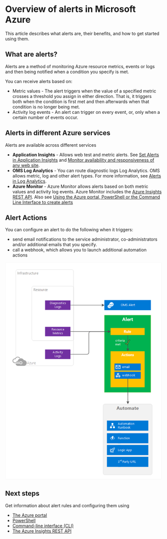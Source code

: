 <properties
	pageTitle="Overview of alerts in Microsoft Azure | Microsoft Azure"
	description="Alerts all you to monitor Azure resource metrics, events or logs and be notified when a condition you specify is met."
	authors="rboucher"
	manager=""
	editor=""
	services="monitoring-and-diagnostics"
	documentationCenter="monitoring-and-diagnostics"/>

<tags
	ms.service="monitoring-and-diagnostics"
	ms.workload="na"
	ms.tgt_pltfrm="na"
	ms.devlang="na"
	ms.topic="article"
	ms.date="09/24/2016"
	ms.author="robb"/>

# Overview of alerts in Microsoft Azure 


This article describes what alerts are, their benefits, and how to get started using them.  

## What are alerts?
Alerts are a method of monitoring Azure resource metrics, events or logs and then being notified when a condition you specify is met. 

You can receive alerts based on: 
    
- Metric values - The alert triggers when the value of a specified metric crosses a threshold you assign in either direction. That is, it triggers both when the condition is first met and then afterwards when that condition is no longer being met.
- Activity log events - An alert can trigger on every event, or, only when a certain number of events occur.

## Alerts in different Azure services
 
Alerts are available across different services

- **Application Insights** - Allows web test and metric alerts. See [Set Alerts in Application Insights](../application-insights/app-insights-alerts.md) and [Monitor availability and responsiveness of any web site](../application-insights/app-insights-monitor-web-app-availability.md). 
- **OMS Log Analytics** - You can route diagnostic logs Log Analytics. OMS allows metric, log and other alert types. For more information, see [Alerts in Log Analytics](../log-analytics/log-analytics-alerts.md).   
- **Azure Monitor** - Azure Monitor allows alerts based on both metric values and activity log events. Azure Monitor includes the [Azure Insights REST API](https://msdn.microsoft.com/library/dn931943.aspx).  Also see [Using the Azure portal, PowerShell or the Command Line Interface to create alerts](insights-alerts-portal.md)

## Alert Actions
You can configure an alert to do the following when it triggers: 

- send email notifications to the service administrator, co-administrators and/or additional emails that you specify.
- call a webhook, which allows you to launch additional automation actions

 ![Alerts explained.](./media/monitoring-overview-alerts/AlertsOverviewResource3.png)


## Next steps

Get information about alert rules and configuring them using

- [The Azure portal](insights-alerts-portal.md)
- [PowerShell](insights-alerts-powershell.md) 
- [Command-line interface (CLI)](insights-alerts-command-line-interface.md) 
- [The Azure Insights REST API](https://msdn.microsoft.com/library/azure/dn931945.aspx)



